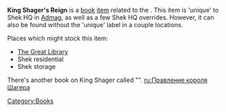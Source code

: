 **King Shager's Reign** is a [book](Lore_Books.md "wikilink")
[item](Items.md "wikilink") related to the [](02%20-%20Projects%20&%20Wikis/Kenshi/Kenshi%20Wiki/Kenshi%20Wiki%20Template/Shek_Kingdom.md). This item is 'unique' to Shek HQ in
[Admag](Admag.md "wikilink"), as well as a few Shek HQ overrides. However,
it can also be found without the 'unique' label in a couple locations.

Places which might stock this item:

- [The Great Library](The_Great_Library.md "wikilink")
- Shek residential
- Shek storage

There's another book on King Shager called "[](Shager's_Overthrow.md)". [ru:Правление короля
Шагера](ru:Правление_короля_Шагера "wikilink")

[Category:Books](Category:Books "wikilink")